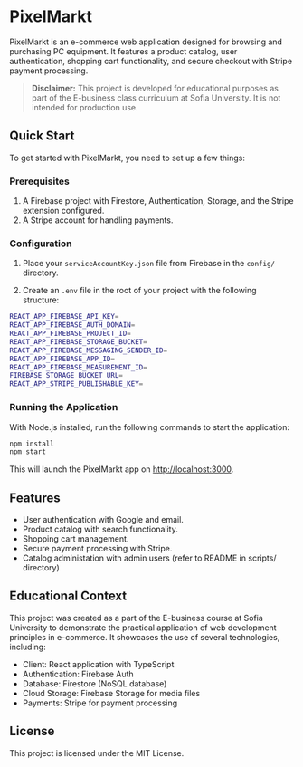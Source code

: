 # PixelMarkt

PixelMarkt is an e-commerce web application designed for browsing and purchasing PC equipment. It features a product catalog, user authentication, shopping cart functionality, and secure checkout with Stripe payment processing.

> **Disclaimer:** This project is developed for educational purposes as part of the E-business class curriculum at Sofia University. It is not intended for production use.

## Quick Start

To get started with PixelMarkt, you need to set up a few things:

### Prerequisites

1. A Firebase project with Firestore, Authentication, Storage, and the Stripe extension configured.
2. A Stripe account for handling payments.

### Configuration

1. Place your `serviceAccountKey.json` file from Firebase in the `config/` directory.

2. Create an `.env` file in the root of your project with the following structure:

```sh
REACT_APP_FIREBASE_API_KEY=
REACT_APP_FIREBASE_AUTH_DOMAIN=
REACT_APP_FIREBASE_PROJECT_ID=
REACT_APP_FIREBASE_STORAGE_BUCKET=
REACT_APP_FIREBASE_MESSAGING_SENDER_ID=
REACT_APP_FIREBASE_APP_ID=
REACT_APP_FIREBASE_MEASUREMENT_ID=
FIREBASE_STORAGE_BUCKET_URL=
REACT_APP_STRIPE_PUBLISHABLE_KEY=
```

### Running the Application

With Node.js installed, run the following commands to start the application:

```sh
npm install
npm start
```

This will launch the PixelMarkt app on <http://localhost:3000>.

## Features

- User authentication with Google and email.
- Product catalog with search functionality.
- Shopping cart management.
- Secure payment processing with Stripe.
- Catalog administation with admin users (refer to README in scripts/ directory)

## Educational Context

This project was created as a part of the E-business course at Sofia University to demonstrate the practical application of web development principles in e-commerce. It showcases the use of several technologies, including:

- Client: React application with TypeScript
- Authentication: Firebase Auth
- Database: Firestore (NoSQL database)
- Cloud Storage: Firebase Storage for media files
- Payments: Stripe for payment processing

## License

This project is licensed under the MIT License.
